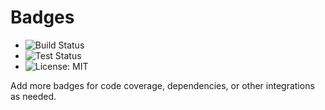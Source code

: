 # Badges

- ![Build Status](https://github.com/kevin/python-interview/actions/workflows/build.yml/badge.svg)
- ![Test Status](https://github.com/kevin/python-interview/actions/workflows/test.yml/badge.svg)
- ![License: MIT](https://img.shields.io/badge/License-MIT-yellow.svg)

Add more badges for code coverage, dependencies, or other integrations as needed.
